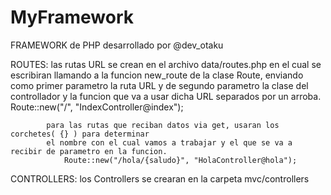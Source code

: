 MyFramework
===========

FRAMEWORK de PHP desarrollado por @dev_otaku


ROUTES:     las rutas URL se crean en el archivo data/routes.php en el cual se escribiran 
            llamando a la funcion new_route de la clase Route, enviando como primer parametro
            la ruta URL y de segundo parametro la clase del controllador y la funcion que va a usar dicha URL
            separados por un arroba.
                Route::new("/", "IndexController@index");
        
            para las rutas que reciban datos via get, usaran los corchetes( {} ) para determinar
		    el nombre con el cual vamos a trabajar y el que se va a recibir de parametro en la funcion.
		        Route::new("/hola/{saludo}", "HolaController@hola");

CONTROLLERS:    los Controllers se crearan en la carpeta mvc/controllers
